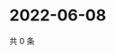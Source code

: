 # 2022-06-08

共 0 条

<!-- BEGIN WEIBO -->
<!-- 最后更新时间 Wed Jun 08 2022 05:01:22 GMT+0800 (China Standard Time) -->

<!-- END WEIBO -->
